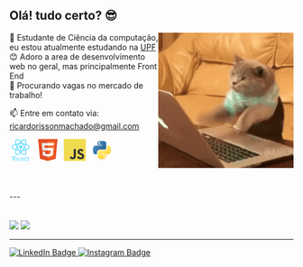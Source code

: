 ## Olá! tudo certo? 😎

<img src = "giphy.gif" width = "240px" align = "right">

🌱 Estudante de Ciência da computação, eu estou atualmente estudando na [UPF](https://www.upf.br/)<br>
😊 Adoro a area de desenvolvimento web no geral, mas principalmente Front End<br>
🔭 Procurando vagas no mercado de trabalho!<br>

📫 Entre em contato via: ricardorissonmachado@gmail.com

<div>
  <img src="https://github.com/devicons/devicon/blob/master/icons/react/react-original-wordmark.svg" title="React" alt="React" width="40" height="40"/>&nbsp;
  <img src="https://github.com/devicons/devicon/blob/master/icons/html5/html5-original.svg" title="HTML5" alt="HTML" width="40" height="40"/>&nbsp;
  <img src="https://github.com/devicons/devicon/blob/master/icons/javascript/javascript-original.svg" title="JavaScript" alt="JavaScript" width="40" height="40"/>&nbsp;
  <img src="https://github.com/devicons/devicon/blob/master/icons/python/python-original.svg" title="Python" alt="Python" width="40" height="40"/>&nbsp;
</div>
<br><br><br>
---
<br><br><br>

<div align = "left">
<img height = "200em" src="https://github-readme-stats.vercel.app/api/top-langs/?username=RicardoRisson&show_icons=true&theme=bear&count_private=true"/>
<img  height = "200em" src="https://github-readme-stats.vercel.app/api?username=RicardoRisson&show_icons=true&show_icons=true&theme=bear&count_private=true" />
</div>

***

<div id="badges">
  <a href = "www.linkedin.com/in/ricardo-risson-machado-034a141b6">
  <img src="https://img.shields.io/badge/LinkedIn-blue?style=for-the-badge&logo=linkedin&logoColor=white" alt="LinkedIn Badge"/>
  </a>
  <a href = "https://www.instagram.com/ricardo_risson/">
  <img src="https://img.shields.io/badge/Instagram-E4405F?style=for-the-badge&logo=instagram&logoColor=white" alt="Instagram Badge"/>
  </a>
</div>
